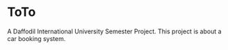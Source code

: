 # ToTo
A Daffodil International University Semester Project. This project is about a car booking system.
